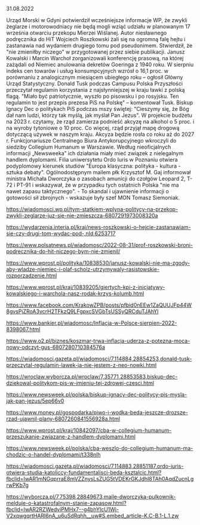31.08.2022

Urząd Morski w Gdyni potwierdził wcześniejsze informacje WP, że zwykli żeglarze i motorowodniacy nie będą mogli wziąć udziału w planowanym 17 września otwarciu przekopu Mierzei Wiślanej. Autor niesławnego podręcznika do HiT Wojciech Roszkowski żali się na ogromną falę hejtu i zastanawia nad wydaniem drugiego tomu pod pseudonimem. Stwierdził, że "nie zmieniłby niczego" w przygotowanej przez siebie publikacji. Janusz Kowalski i Marcin Warchoł zorganizowali konferencję prasową, na której zażądali od Niemiec anulowania dekretów Goeringa z 1940 roku. W sierpniu indeks cen towarów i usług konsumpcyjnych wzrósł o 16,1 proc. w porównaniu z analogicznym miesiącem ubiegłego roku – ogłosił Główny Urząd Statystyczny. Donald Tusk podczas Campusu Polska Przyszłości przeczytał regulamin korzystania z najsłynniejszej w kraju ławki z polską flagą. "Miało być patriotycznie, wyszło po pisowsku i po rosyjsku. Ten regulamin to jest przepis prezesa PiS na Polskę" – komentował Tusk. Biskup Ignacy Dec o politykach PiS podczas mszy świętej: "Cieszymy się, że Bóg dał nam ludzi, którzy tak myślą, jak myślał Pan Jezus". W projekcie budżetu na 2023 r. czytamy, że rząd zamierza podnieść akcyzę na alkohol o 5 proc. i na wyroby tytoniowe o 10 proc. Co więcej, rząd przyjął mapę drogową dotyczącą używek w naszym kraju. Akcyza będzie rosła co roku aż do 2027 r. Funkcjonariusze Centralnego Biura Antykorupcyjnego wkroczyli do siedziby Collegium Humanum w Warszawie. Według nieoficjalnych informacji „Newsweeka” ich działania miały mieć związek z nielegalnym handlem dyplomami. Filia uniwersytetu Ordo Iuris w Poznaniu otwiera podyplomowy kierunek studiów "Europa klasyczna: polityka - kultura - sztuka debaty". Ogólnodostępnym mailem płk Krzysztof M. Gaj informował ministra Michała Dworczyka o zasobach amunicji do czołgów Leopard 2, T-72 i PT-91 i wskazywał, że w przypadku tych ostatnich Polska "nie ma nawet zapasu taktycznego". - To skandal i ujawnienie informacji o gotowości sił zbrojnych - wskazuje były szef MON Tomasz Siemoniak.

https://wiadomosci.wp.pl/tym-statkiem-wplyna-politycy-na-przekop-zwykli-zeglarze-juz-sie-nie-zmieszcza-6807291973008320a

https://wydarzenia.interia.pl/kraj/news-roszkowski-o-hejcie-zastanawiam-sie-czy-drugi-tom-wydac-pod-,nId,6253717

https://www.polsatnews.pl/wiadomosc/2022-08-31/prof-roszkowski-broni-podrecznika-do-hit-niczego-bym-nie-zmienil/

https://www.wprost.pl/polityka/10838530/janusz-kowalski-nie-ma-zgody-aby-wladze-niemiec-i-olaf-scholz-utrzymywaly-rasistowskie-rozporzadzenie.html

https://www.wprost.pl/kraj/10839205/giertych-kpi-z-inicjatywy-kowalskiego-i-warchola-nasz-rodak-krzys-kolumb.html

https://www.facebook.com/KrakowZPB/posts/pfbid0nEEw1ZaQUUJFp44W8gvsPjZRoA3vcrH2TFkzQ9LFgpxcSVGbTsUSSyQRCduTJAhYl

https://www.bankier.pl/wiadomosc/Inflacja-w-Polsce-sierpien-2022-8398067.html

https://www.o2.pl/biznes/koszmar-trwa-inflacja-uderza-z-potezna-moca-nowy-odczyt-gus-6807280710384576a

https://wiadomosci.gazeta.pl/wiadomosci/7,114884,28854253,donald-tusk-przeczytal-regulamin-lawek-ja-nie-jestem-z-neo-nowki.html

https://wroclaw.wyborcza.pl/wroclaw/7,35771,28853583,biskup-dec-dziekowal-politykom-pis-w-imieniu-tej-zdrowej-czesci.html

https://www.newsweek.pl/polska/biskup-ignacy-dec-politycy-pis-mysla-jak-pan-jezus/5ep66v0

https://www.money.pl/gospodarka/piwo-i-wodka-beda-jeszcze-drozsze-rzad-ujawnil-plany-6807260841556928a.html

https://www.wprost.pl/kraj/10842097/cba-w-collegium-humanum-przeszukanie-zwiazane-z-handlem-dyplomami.html

https://www.newsweek.pl/polska/cba-weszlo-do-collegium-humanum-ma-chodzic-o-handel-dyplomami/t338nlh

https://wiadomosci.gazeta.pl/wiadomosci/7,114883,28851187,ordo-iuris-otwiera-studia-katoliccy-fundamentalisci-beda-ksztalcic.html?fbclid=IwAR1mNGqprraE8mVZZnysLsZUG5tVDEKrGKJdhI8TAh0AqdZucnLgrwPKb7g

https://wyborcza.pl/7,75398,28849673,maile-dworczyka-pulkownik-melduje-o-katastrofalnym-stanie-zapasow.html?fbclid=IwAR2RZWedviPMHx7--g4bhYIcU1Wj-V2xqwgqrtHARI6nA_u6uSdRqhh__uw#S.embed_article-K.C-B.1-L.1.zw